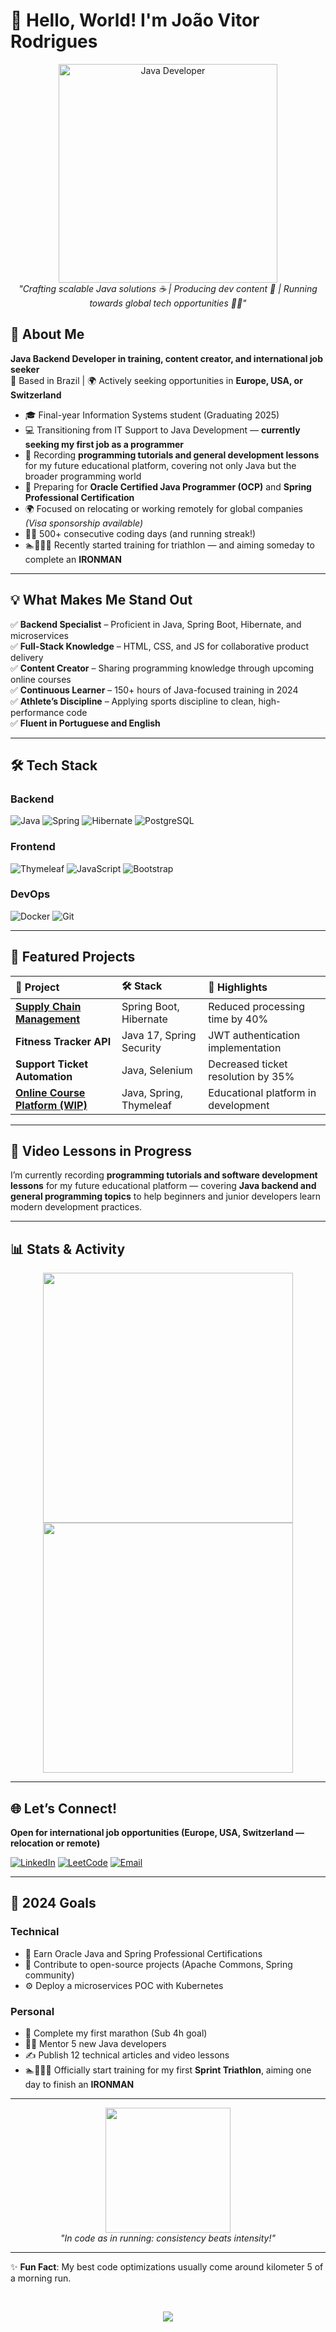 # 👋 Hello, World! I'm João Vitor Rodrigues

<p align="center">
  <img src="https://media.giphy.com/media/juua9i2c2fA0AIp2iq/giphy.gif" width="350" alt="Java Developer">
  <br>
  <em>"Crafting scalable Java solutions ☕ | Producing dev content 🎥 | Running towards global tech opportunities 🏃‍♂️"</em>
</p>

## 🚀 About Me

**Java Backend Developer in training, content creator, and international job seeker**  
📍 Based in Brazil | 🌍 Actively seeking opportunities in **Europe, USA, or Switzerland**

- 🎓 Final-year Information Systems student (Graduating 2025)
- 💻 Transitioning from IT Support to Java Development — **currently seeking my first job as a programmer**
- 🎥 Recording **programming tutorials and general development lessons** for my future educational platform, covering not only Java but the broader programming world
- 🏅 Preparing for **Oracle Certified Java Programmer (OCP)** and **Spring Professional Certification**
- 🌍 Focused on relocating or working remotely for global companies *(Visa sponsorship available)*
- 🏃‍♂️ 500+ consecutive coding days (and running streak!)
- 🏊🚴‍♂️🏃 Recently started training for triathlon — and aiming someday to complete an **IRONMAN**

---

## 💡 What Makes Me Stand Out

✅ **Backend Specialist** – Proficient in Java, Spring Boot, Hibernate, and microservices  
✅ **Full-Stack Knowledge** – HTML, CSS, and JS for collaborative product delivery  
✅ **Content Creator** – Sharing programming knowledge through upcoming online courses  
✅ **Continuous Learner** – 150+ hours of Java-focused training in 2024  
✅ **Athlete’s Discipline** – Applying sports discipline to clean, high-performance code  
✅ **Fluent in Portuguese and English**

---

## 🛠️ Tech Stack

### Backend
![Java](https://img.shields.io/badge/Java-ED8B00?style=for-the-badge&logo=openjdk&logoColor=white)
![Spring](https://img.shields.io/badge/Spring-6DB33F?style=for-the-badge&logo=spring&logoColor=white)
![Hibernate](https://img.shields.io/badge/Hibernate-59666C?style=for-the-badge&logo=hibernate&logoColor=white)
![PostgreSQL](https://img.shields.io/badge/PostgreSQL-316192?style=for-the-badge&logo=postgresql&logoColor=white)

### Frontend
![Thymeleaf](https://img.shields.io/badge/Thymeleaf-005F0F?style=for-the-badge&logo=thymeleaf&logoColor=white)
![JavaScript](https://img.shields.io/badge/JavaScript-F7DF1E?style=for-the-badge&logo=javascript&logoColor=black)
![Bootstrap](https://img.shields.io/badge/Bootstrap-563D7C?style=for-the-badge&logo=bootstrap&logoColor=white)

### DevOps
![Docker](https://img.shields.io/badge/Docker-2496ED?style=for-the-badge&logo=docker&logoColor=white)
![Git](https://img.shields.io/badge/Git-F05032?style=for-the-badge&logo=git&logoColor=white)

---

## 📌 Featured Projects

| 📂 Project                  | 🛠️ Stack                | 🎯 Highlights                       |
|:---------------------------|:-----------------------|:------------------------------------|
| **[Supply Chain Management](https://github.com/Jones0611)** | Spring Boot, Hibernate | Reduced processing time by 40%     |
| **Fitness Tracker API**     | Java 17, Spring Security | JWT authentication implementation  |
| **Support Ticket Automation** | Java, Selenium         | Decreased ticket resolution by 35% |
| **[Online Course Platform (WIP)](https://github.com/Jones0611)** | Java, Spring, Thymeleaf | Educational platform in development |

---

## 🎥 Video Lessons in Progress

I’m currently recording **programming tutorials and software development lessons** for my future educational platform — covering **Java backend and general programming topics** to help beginners and junior developers learn modern development practices.

---

## 📊 Stats & Activity

<p align="center">
  <img src="https://github-readme-stats.vercel.app/api/top-langs/?username=Jones0611&layout=compact&theme=vision-friendly-dark&hide_border=true" width="400">
  <img src="https://github-readme-activity-graph.vercel.app/graph?username=Jones0611&theme=react-dark&hide_border=true" width="400">
</p>

---

## 🌐 Let’s Connect!

**Open for international job opportunities (Europe, USA, Switzerland — relocation or remote)**  

[![LinkedIn](https://img.shields.io/badge/LinkedIn-0A66C2?style=for-the-badge&logo=linkedin&logoColor=white)](https://linkedin.com/in/seuperfil)
[![LeetCode](https://img.shields.io/badge/LeetCode-FFA116?style=for-the-badge&logo=leetcode&logoColor=white)](https://leetcode.com/Jones0611/)
[![Email](https://img.shields.io/badge/Gmail-D14836?style=for-the-badge&logo=gmail&logoColor=white)](mailto:seuemail@gmail.com)

---

## 🎯 2024 Goals

### Technical
- 📜 Earn Oracle Java and Spring Professional Certifications  
- 🤝 Contribute to open-source projects (Apache Commons, Spring community)  
- ⚙️ Deploy a microservices POC with Kubernetes  

### Personal
- 🏃 Complete my first marathon (Sub 4h goal)  
- 👨‍🏫 Mentor 5 new Java developers  
- ✍️ Publish 12 technical articles and video lessons  
- 🏊🚴‍♂️🏃 Officially start training for my first **Sprint Triathlon**, aiming one day to finish an **IRONMAN**


---

<p align="center">
  <img src="https://media.giphy.com/media/ZVik7pBtu9dNS/giphy.gif" width="200">
  <br>
  <em>"In code as in running: consistency beats intensity!"</em>
</p>

---

✨ **Fun Fact**: My best code optimizations usually come around kilometer 5 of a morning run.

</br>

<p align="center">
  <a href="https://visitorbadge.io/status?path=https%3A%2F%2Fgithub.com%2FJones0611">
    <img src="https://api.visitorbadge.io/api/visitors?path=https%3A%2F%2Fgithub.com%2FJones0611&label=PROFILE%20VIEWS&countColor=%23263759" />
  </a>
</p>
